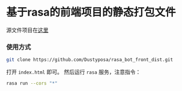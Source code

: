 # 基于rasa的前端项目的静态打包文件

源文件项目在[这里](https://github.com/Dustyposa/rasa_bot_front)

### 使用方式

```bash
git clone https://github.com/Dustyposa/rasa_bot_front_dist.git
```

打开 `index.html` 即可。
然后运行 `rasa` 服务，注意指令：

```bash
rasa run --cors "*"
```
